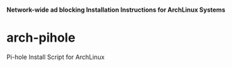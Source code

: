 <p align="Left">
<a href="https://github.com/marcoobaid/arch-pihole/blob/master/.scrots/adblocking_218291044%20(1)-thumb-380xauto-4038.jpg" width="150" height="255" alt="Pi-hole"></a><br/>
<b>Network-wide ad blocking Installation Instructions for ArchLinux Systems</b><br/>
</p>

# arch-pihole
Pi-hole Install Script for ArchLinux
